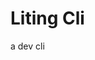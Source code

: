 <!--
 * @Date: 2022-12-18 15:49:26
 * @Author: liting luz.liting@gmail.com
 * @LastEditors: liting luz.liting@gmail.com
 * @LastEditTime: 2022-12-18 15:58:14
 * @FilePath: /liting-cli/README.md
-->
# Liting Cli

a dev cli
